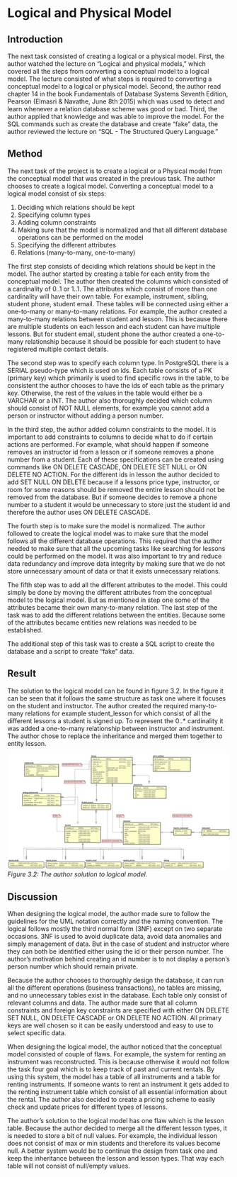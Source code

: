 # Logical and Physical Model

## Introduction
The next task consisted of creating a logical or a physical model. First, the author watched the lecture on “Logical and physical models,” which covered all the steps from converting a conceptual model to a logical model. The lecture consisted of what steps is required to converting a conceptual model to a logical or physical model. Second, the author read chapter 14 in the book Fundamentals of Database Systems Seventh Edition, Pearson (Elmasri & Navathe, June 8th 2015) which was used to detect and learn whenever a relation database scheme was good or bad. Third, the author applied that knowledge and was able to improve the model. For the SQL commands such as create the database and create “fake” data, the author reviewed the lecture on “SQL - The Structured Query Language.”

## Method
The next task of the project is to create a logical or a Physical model from the conceptual model that was created in the previous task. The author chooses to create a logical model. Converting a conceptual model to a logical model consist of six steps:
1.	Deciding which relations should be kept
2.	Specifying column types
3.	Adding column constraints
4.	Making sure that the model is normalized and that all different database operations can be performed on the model
5.	Specifying the different attributes
6.	Relations (many-to-many, one-to-many)

The first step consists of deciding which relations should be kept in the model. The author started by creating a table for each entity from the conceptual model. The author then created the columns which consisted of a cardinality of 0..1 or 1..1. The attributes which consist of more than one cardinality will have their own table. For example, instrument, sibling, student phone, student email. These tables will be connected using either a one-to-many or many-to-many relations. For example, the author created a many-to-many relations between student and lesson. This is because there are multiple students on each lesson and each student can have multiple lessons. But for student email, student phone the author created a one-to-many relationship because it should be possible for each student to have registered multiple contact details.

The second step was to specify each column type. In PostgreSQL there is a SERIAL pseudo-type which is used on ids. Each table consists of a PK (primary key) which primarily is used to find specific rows in the table, to be consistent the author chooses to have the ids of each table as the primary key. Otherwise, the rest of the values in the table would either be a VARCHAR or a INT. The author also thoroughly decided which column should consist of NOT NULL elements, for example you cannot add a person or instructor without adding a person number.

In the third step, the author added column constraints to the model. It is important to add constraints to columns to decide what to do if certain actions are performed. For example, what should happen if someone removes an instructor id from a lesson or if someone removes a phone number from a student. Each of these specifications can be created using commands like ON DELETE CASCADE, ON DELETE SET NULL or ON DELETE NO ACTION. For the different ids in lesson the author decided to add SET NULL ON DELETE because if a lessons price type, instructor, or room for some reasons should be removed the entire lesson should not be removed from the database. But if someone decides to remove a phone number to a student it would be unnecessary to store just the student id and therefore the author uses ON DELETE CASCADE.

The fourth step is to make sure the model is normalized. The author followed to create the logical model was to make sure that the model follows all the different database operations. This required that the author needed to make sure that all the upcoming tasks like searching for lessons could be performed on the model. It was also important to try and reduce data redundancy and improve data integrity by making sure that we do not store unnecessary amount of data or that it exists unnecessary relations.

The fifth step was to add all the different attributes to the model. This could simply be done by moving the different attributes from the conceptual model to the logical model. But as mentioned in step one some of the attributes became their own many-to-many relation. The last step of the task was to add the different relations between the entities. Because some of the attributes became entities new relations was needed to be established.

The additional step of this task was to create a SQL script to create the database and a script to create “fake” data.

## Result
The solution to the logical model can be found in figure 3.2. In the figure it can be seen that it follows the same structure as task one where it focuses on the student and instructor. The author created the required many-to-many relations for example student_lesson for which consist of all the different lessons a student is signed up. To represent the 0..* cardinality it was added a one-to-many relationship between instructor and instrument. The author chose to replace the inheritance and merged them together to entity lesson.

![](/Project%20Images/Logical%20Model%20Task%202.jpg)
*Figure 3.2: The author solution to logical model.*

## Discussion
When designing the logical model, the author made sure to follow the guidelines for the UML notation correctly and the naming convention. The logical follows mostly the third normal form (3NF) except on two separate occasions. 3NF is used to avoid duplicate data, avoid data anomalies and simply management of data. But in the case of student and instructor where they can both be identified either using the id or their person number. The author’s motivation behind creating an id number is to not display a person’s person number which should remain private.

Because the author chooses to thoroughly design the database, it can run all the different operations (business transactions), no tables are missing, and no unnecessary tables exist in the database. Each table only consist of relevant columns and data. The author made sure that all column constraints and foreign key constraints are specified with either ON DELETE SET NULL, ON DELETE CASCADE or ON DELETE NO ACTION. All primary keys are well chosen so it can be easily understood and easy to use to select specific data.

When designing the logical model, the author noticed that the conceptual model consisted of couple of flaws. For example, the system for renting an instrument was reconstructed. This is because otherwise it would not follow the task four goal which is to keep track of past and current rentals. By using this system, the model has a table of all instruments and a table for renting instruments. If someone wants to rent an instrument it gets added to the renting instrument table which consist of all essential information about the rental. The author also decided to create a pricing scheme to easily check and update prices for different types of lessons.

The author’s solution to the logical model has one flaw which is the lesson table. Because the author decided to merge all the different lesson types, it is needed to store a bit of null values. For example, the individual lesson does not consist of max or min students and therefore its values become null. A better system would be to continue the design from task one and keep the inheritance between the lesson and lesson types. That way each table will not consist of null/empty values.
